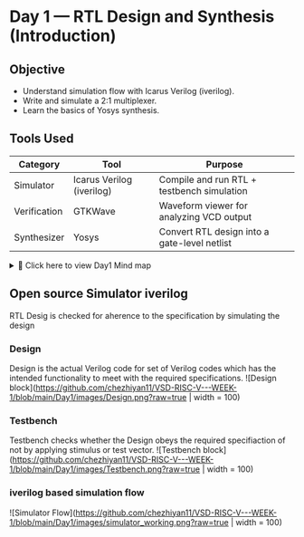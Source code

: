 # Day 1 — RTL Design and Synthesis (Introduction)

## Objective
- Understand simulation flow with Icarus Verilog (iverilog).
- Write and simulate a 2:1 multiplexer.
- Learn the basics of Yosys synthesis.

## Tools Used

| Category      | Tool     | Purpose                                   |
|---------------|----------|-------------------------------------------|
| Simulator     | Icarus Verilog (iverilog) | Compile and run RTL + testbench simulation |
| Verification  | GTKWave  | Waveform viewer for analyzing VCD output  |
| Synthesizer   | Yosys    | Convert RTL design into a gate-level netlist |


<details>
  <summary>📌 Click here to view Day1 Mind map</summary>

  ![Day 1 Mind Map](https://github.com/chezhiyan11/VSD-RISC-V---WEEK-1/blob/main/Day1/images/Day1_mind_map.png?raw=true | width = 200)

  *(This mind map summarizes the concept and lab modules of Day 1 of RTL design and synthesis.)*
</details>

## Open source Simulator iverilog
  RTL Desig is checked for aherence to the specification by simulating the design

### Design
Design is the actual Verilog code for set of Verilog codes which has the intended functionality to meet with the required specifications.
![Design block](https://github.com/chezhiyan11/VSD-RISC-V---WEEK-1/blob/main/Day1/images/Design.png?raw=true | width = 100)

### Testbench
Testbench checks whether the Design obeys the required specifiaction of not by applying stimulus or test vector.
![Testbench block](https://github.com/chezhiyan11/VSD-RISC-V---WEEK-1/blob/main/Day1/images/Testbench.png?raw=true | width = 100)

### iverilog based simulation flow
![Simulator Flow](https://github.com/chezhiyan11/VSD-RISC-V---WEEK-1/blob/main/Day1/images/simulator_working.png?raw=true | width = 100)


